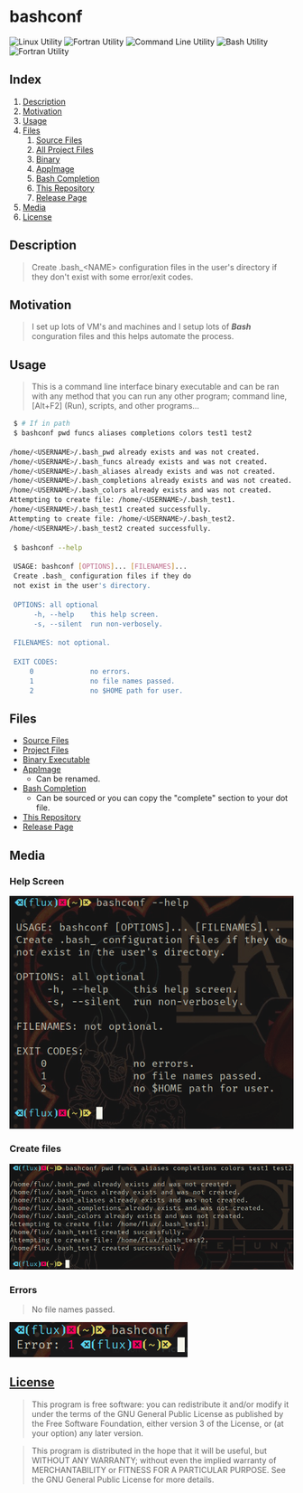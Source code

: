 # bashconf

![Linux Utility](https://img.shields.io/static/v1?label=Utility&message=Linux&color=green) ![Fortran Utility](https://img.shields.io/static/v1?label=Utility&message=Fortran&color=blue) ![Command Line Utility](https://img.shields.io/static/v1?label=Utility&message=Command%20Line&color=blueviolet) ![Bash Utility](https://img.shields.io/static/v1?label=Utility&message=Bash&color=important) ![Fortran Utility](https://img.shields.io/static/v1?label=Programming&message=Fortran&color=yellow)

## Index

1. [Description](#description)
2. [Motivation](#motivation)
3. [Usage](#usage)
4. [Files](#files)
   1. [Source Files](#source)
   2. [All Project Files](#project)
   3. [Binary](#binary)
   4. [AppImage](#appimage)
   5. [Bash Completion](#bashcompletion)
   6. [This Repository](#repository)
   7. [Release Page](#release)
5. [Media](#media)
6. [License](#license)

## Description <a  id="description"></a>

> Create .bash_&lt;NAME&gt; configuration files in the user's directory if they don't exist with some error/exit codes. 

## Motivation <a  id="motivation"></a>

> I set up lots of VM's and machines and I setup lots of ***Bash*** conguration files and this helps automate the process.

## Usage <a  id="usage"></a>

> This is a command line interface binary executable and can be ran with any method that you can run any other program; command line, [Alt+F2] (Run), scripts, and other programs...

```Bash
 $ # If in path
 $ bashconf pwd funcs aliases completions colors test1 test2

/home/<USERNAME>/.bash_pwd already exists and was not created.
/home/<USERNAME>/.bash_funcs already exists and was not created.
/home/<USERNAME>/.bash_aliases already exists and was not created.
/home/<USERNAME>/.bash_completions already exists and was not created.
/home/<USERNAME>/.bash_colors already exists and was not created.
Attempting to create file: /home/<USERNAME>/.bash_test1.
/home/<USERNAME>/.bash_test1 created successfully.
Attempting to create file: /home/<USERNAME>/.bash_test2.
/home/<USERNAME>/.bash_test2 created successfully.

 $ bashconf --help

 USAGE: bashconf [OPTIONS]... [FILENAMES]...
 Create .bash_ configuration files if they do 
 not exist in the user's directory.

 OPTIONS: all optional
      -h, --help    this help screen.
      -s, --silent  run non-verbosely.

 FILENAMES: not optional.

 EXIT CODES:
     0              no errors.
     1              no file names passed.
     2              no $HOME path for user.

```

## Files <a  id="files"></a>

- [Source Files](source.tar.gz) <a id="source"></a>
- [Project Files](https://github.com/Lateralus138/bashconf/archive/Continuous.tar.gz) <a id="project"></a>
- [Binary Executable](https://github.com/Lateralus138/bashconf/releases/download/Continuous/bashconf) <a id="binary"></a>
- [AppImage](https://github.com/Lateralus138/bashconf/releases/download/Continuous/bashconf-x86_64.AppImage) <a id="appimage"></a>
  - Can be renamed.
- [Bash Completion](bash/bashconf-completion.bash) <a id="bashcompletion"></a>
  - Can be sourced or you can copy the "complete" section to your dot file.
- [This Repository](https://github.com/Lateralus138/bashconf) <a id="repository"></a>
- [Release Page](https://github.com/Lateralus138/bashconf/releases/latest) <a id="release"></a>

## Media <a  id="media"></a>

### Help Screen

![Help](media/help.png)

### Create files

![BashConf](media/bashconf.png)

### Errors

> No file names passed.

![Errors](media/error.png)

## [License](./LICENSE) <a  id="license"></a>

>This program is free software: you can redistribute it and/or modify it under the terms of the GNU General Public License as published by the Free Software Foundation, either version 3 of the License, or (at your option) any later version.

>This program is distributed in the hope that it will be useful, but WITHOUT ANY WARRANTY; without even the implied warranty of MERCHANTABILITY or FITNESS FOR A PARTICULAR PURPOSE.  See the GNU General Public License for more details.

